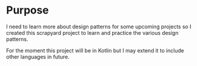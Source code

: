# Purpose
I need to learn more about design patterns for some upcoming projects so I created this scrapyard project to learn and practice the various design patterns.

For the moment this project will be in Kotlin but I may extend it to include other languages in future.

